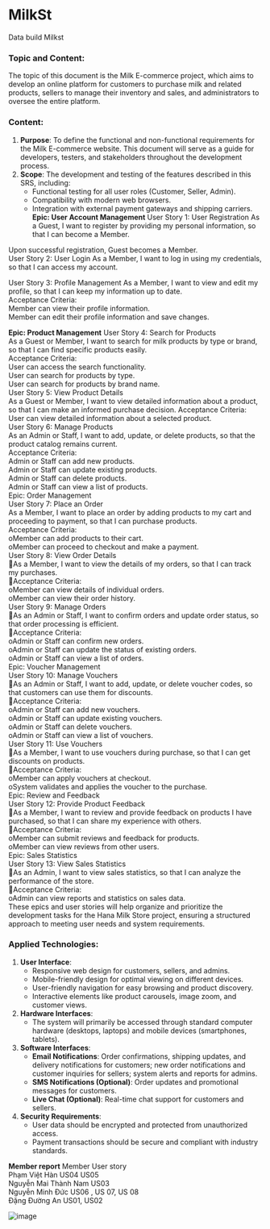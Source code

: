 # MilkSt
Data build Milkst
### Topic and Content:
The topic of this document is the Milk E-commerce project, which aims to develop an online platform for customers to purchase milk and related products, sellers to manage their inventory and sales, and administrators to oversee the entire platform.

### Content:
1. **Purpose**: To define the functional and non-functional requirements for the Milk E-commerce website. This document will serve as a guide for developers, testers, and stakeholders throughout the development process.
2. **Scope**: The development and testing of the features described in this SRS, including:
    - Functional testing for all user roles (Customer, Seller, Admin).
    - Compatibility with modern web browsers.
    - Integration with external payment gateways and shipping carriers.
**Epic: User Account Management**
User Story 1: User Registration
As a Guest, I want to register by providing my personal information, so that I can become a Member.    
    
Upon successful registration, Guest becomes a Member.    
User Story 2: User Login
As a Member, I want to log in using my credentials, so that I can access my account.

User Story 3: Profile Management
As a Member, I want to view and edit my profile, so that I can keep my information up to date.    
Acceptance Criteria:    
Member can view their profile information.    
Member can edit their profile information and save changes.    

**Epic: Product Management**
User Story 4: Search for Products    
As a Guest or Member, I want to search for milk products by type or brand, so that I can find specific products easily.    
Acceptance Criteria:    
User can access the search functionality.    
User can search for products by type.    
User can search for products by brand name.    
User Story 5: View Product Details    
As a Guest or Member, I want to view detailed information about a product, so that I can make an informed purchase decision.
Acceptance Criteria:    
User can view detailed information about a selected product.    
User Story 6: Manage Products    
As an Admin or Staff, I want to add, update, or delete products, so that the product catalog remains current.    
Acceptance Criteria:    
Admin or Staff can add new products.    
Admin or Staff can update existing products.    
Admin or Staff can delete products.    
Admin or Staff can view a list of products.    
Epic: Order Management    
User Story 7: Place an Order    
As a Member, I want to place an order by adding products to my cart and proceeding to payment, so that I can purchase products.    
Acceptance Criteria:    
oMember can add products to their cart.    
oMember can proceed to checkout and make a payment.    
User Story 8: View Order Details    
As a Member, I want to view the details of my orders, so that I can track my purchases.    
Acceptance Criteria:    
oMember can view details of individual orders.    
oMember can view their order history.    
User Story 9: Manage Orders    
As an Admin or Staff, I want to confirm orders and update order status, so that order processing is efficient.    
Acceptance Criteria:    
oAdmin or Staff can confirm new orders.    
oAdmin or Staff can update the status of existing orders.    
oAdmin or Staff can view a list of orders.    
Epic: Voucher Management    
User Story 10: Manage Vouchers    
As an Admin or Staff, I want to add, update, or delete voucher codes, so that customers can use them for discounts.    
Acceptance Criteria:    
oAdmin or Staff can add new vouchers.    
oAdmin or Staff can update existing vouchers.    
oAdmin or Staff can delete vouchers.    
oAdmin or Staff can view a list of vouchers.    
User Story 11: Use Vouchers    
As a Member, I want to use vouchers during purchase, so that I can get discounts on products.    
Acceptance Criteria:    
oMember can apply vouchers at checkout.    
oSystem validates and applies the voucher to the purchase.    
Epic: Review and Feedback    
User Story 12: Provide Product Feedback    
As a Member, I want to review and provide feedback on products I have purchased, so that I can share my experience with others.    
Acceptance Criteria:    
oMember can submit reviews and feedback for products.    
oMember can view reviews from other users.    
Epic: Sales Statistics    
User Story 13: View Sales Statistics    
As an Admin, I want to view sales statistics, so that I can analyze the performance of the store.    
Acceptance Criteria:    
oAdmin can view reports and statistics on sales data.    
These epics and user stories will help organize and prioritize the development tasks for the Hana Milk Store project, ensuring a structured approach to meeting user needs and system requirements.    
### Applied Technologies:
1. **User Interface**:
   - Responsive web design for customers, sellers, and admins.
   - Mobile-friendly design for optimal viewing on different devices.
   - User-friendly navigation for easy browsing and product discovery.
   - Interactive elements like product carousels, image zoom, and customer views.
2. **Hardware Interfaces**:
   - The system will primarily be accessed through standard computer hardware (desktops, laptops) and mobile devices (smartphones, tablets).
3. **Software Interfaces**:
   - **Email Notifications**: Order confirmations, shipping updates, and delivery notifications for customers; new order notifications and customer inquiries for sellers; system alerts and reports for admins.
   - **SMS Notifications (Optional)**: Order updates and promotional messages for customers.
   - **Live Chat (Optional)**: Real-time chat support for customers and sellers.
4. **Security Requirements**:
   - User data should be encrypted and protected from unauthorized access.
   - Payment transactions should be secure and compliant with industry standards.

**Member report**
Member	User story    
Phạm Việt Hàn	 US04   US05     
Nguyễn Mai Thành Nam	US03       
Nguyễn Minh Đức	US06 , US 07, US 08  
Đặng Đường An	US01, US02    

![image](https://github.com/namnmt/MilkSt/assets/172255494/0a7eb3e0-c524-4a80-b4aa-54cb2302596c)




